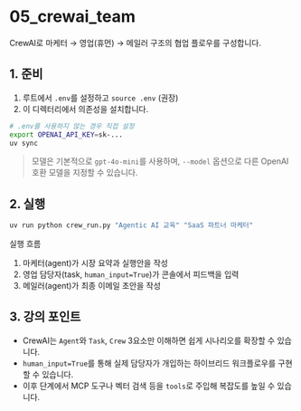 # 05_crewai_team

CrewAI로 마케터 → 영업(휴먼) → 메일러 구조의 협업 플로우를 구성합니다.

## 1. 준비
1. 루트에서 `.env`를 설정하고 `source .env` (권장)
2. 이 디렉터리에서 의존성을 설치합니다.

```bash
# .env를 사용하지 않는 경우 직접 설정
export OPENAI_API_KEY=sk-...
uv sync
```
> 모델은 기본적으로 `gpt-4o-mini`를 사용하며, `--model` 옵션으로 다른 OpenAI 호환 모델을 지정할 수 있습니다.

## 2. 실행
```bash
uv run python crew_run.py "Agentic AI 교육" "SaaS 파트너 마케터"
```
실행 흐름
1. 마케터(agent)가 시장 요약과 실행안을 작성
2. 영업 담당자(task, `human_input=True`)가 콘솔에서 피드백을 입력
3. 메일러(agent)가 최종 이메일 초안을 작성

## 3. 강의 포인트
- CrewAI는 `Agent`와 `Task`, `Crew` 3요소만 이해하면 쉽게 시나리오를 확장할 수 있습니다.
- `human_input=True`를 통해 실제 담당자가 개입하는 하이브리드 워크플로우를 구현할 수 있습니다.
- 이후 단계에서 MCP 도구나 벡터 검색 등을 `tools`로 주입해 복잡도를 높일 수 있습니다.
